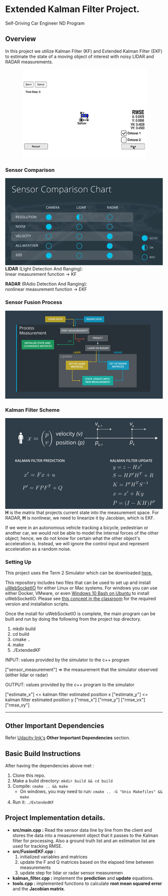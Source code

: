 [image1]: ./images/eqn.png 
[image2]: ./images/process.png
[image3]: ./images/sensor_comp.png
[gif1]:   ./video/EKF.gif
# Extended Kalman Filter Project.

Self-Driving Car Engineer ND Program

## Overview 
In this project we utilize Kalman Filter (KF) and Extended Kalman Filter (EKF) to estimate the state of a moving object of interest with noisy LIDAR and RADAR measurements.

<p align="center">
<img src="./video/EKF.gif"]>
</p>

### Sensor Comparison
![alt text][image3]
**LIDAR** (LIght Detection And Ranging):  
linear measurement function -> KF 
 
**RADAR** (RAdio Detection And Ranging):  
 nonlinear measurement function -> EKF 

### Sensor Fusion Process
![alt text][image2]

### Kalman Filter Scheme
![alt text][image1]
**H** is the matrix that projects current state into the measurement space. For
RADAR, **H** is nonlinear, we need to linearize it by Jacobian, which is EKF.

If we were in an autonomous vehicle tracking a bicycle, pedestrian or another car, we would not be able to model the internal forces of the other object; hence, we do not know for certain what the other object's acceleration is. Instead, we will ignore the control input and represent acceleration as a random noise.

### Setting Up
This project uses the Term 2 Simulator which can be downloaded [here.](https://github.com/udacity/self-driving-car-sim/releases)

This repository includes two files that can be used to set up and install [uWebSocketIO](https://github.com/uWebSockets/uWebSockets) for either Linux or Mac systems. For windows you can use either Docker, VMware, or even [Windows 10 Bash on Ubuntu](https://www.howtogeek.com/249966/how-to-install-and-use-the-linux-bash-shell-on-windows-10/) to install uWebSocketIO. Please see [this concept in the classroom](https://classroom.udacity.com/nanodegrees/nd013/parts/40f38239-66b6-46ec-ae68-03afd8a601c8/modules/0949fca6-b379-42af-a919-ee50aa304e6a/lessons/f758c44c-5e40-4e01-93b5-1a82aa4e044f/concepts/16cf4a78-4fc7-49e1-8621-3450ca938b77) for the required version and installation scripts.

Once the install for uWebSocketIO is complete, the main program can be built and run by doing the following from the project top directory.

1. mkdir build
2. cd build
3. cmake ..
4. make
5. ./ExtendedKF


INPUT: values provided by the simulator to the c++ program

["sensor_measurement"] => the measurement that the simulator observed (either lidar or radar)


OUTPUT: values provided by the c++ program to the simulator

["estimate_x"] <= kalman filter estimated position x
["estimate_y"] <= kalman filter estimated position y
["rmse_x"]
["rmse_y"]
["rmse_vx"]
["rmse_vy"]

---

## Other Important Dependencies

Refer [Udacity link's](https://github.com/udacity/CarND-Extended-Kalman-Filter-Project) **Other Important Dependencies** section.

## Basic Build Instructions

After having the dependencies above met :

1. Clone this repo.
2. Make a build directory: `mkdir build && cd build`
3. Compile: `cmake .. && make`
   * On windows, you may need to run: `cmake .. -G "Unix Makefiles" && make`
4. Run it: `./ExtendedKF `

## Project Implementation details.

- **src/main.cpp :** Read the sensor data line by line from the client and stores the data into a measurement object that it passes to the Kalman filter for processing. Also a ground truth list and an estimation list are used for tracking RMSE.  
- **src/FusionEKF.cpp :** 
  1. initialized variables and matrices 
  2. update the F and Q matrices based on the elapsed time between measurements
  3. update step for  lidar or radar sensor measuremen
- **kalman_filter.cpp :** implement the **prediction** and **update** equations.
- **tools.cpp :** implemented functions to calculate **root mean squared error** and the **Jacobian matrix**.



